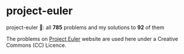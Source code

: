 # project-euler
project-euler 🔢: all **785** problems and my solutions to **92** of them

The problems on [Project Euler](https://projecteuler.net/) website are used here under a Creative Commons (CC) Licence.
